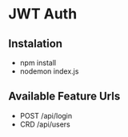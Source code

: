 <h1>JWT Auth</h1>

<h2>Instalation</h2>
<ul>
  <li>npm install</li>
  <li>nodemon index.js</li>
</ul>

<h2>Available Feature Urls</h2>
<ul>
  <li>POST /api/login</li>
  <li>CRD /api/users</li>
</ul>
